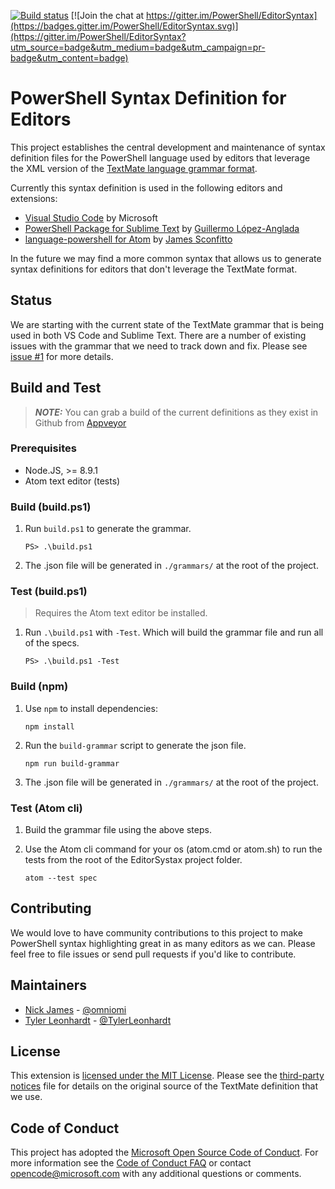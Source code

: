 [![Build status](https://ci.appveyor.com/api/projects/status/github/powershell/editorsyntax?branch=master&svg=true)](https://ci.appveyor.com/project/powershell/editorsyntax/branch/master) [![Join the chat at https://gitter.im/PowerShell/EditorSyntax](https://badges.gitter.im/PowerShell/EditorSyntax.svg)](https://gitter.im/PowerShell/EditorSyntax?utm_source=badge&utm_medium=badge&utm_campaign=pr-badge&utm_content=badge)

# PowerShell Syntax Definition for Editors

This project establishes the central development and maintenance of syntax definition
files for the PowerShell language used by editors that leverage the XML version of the
[TextMate language grammar format](http://manual.macromates.com/en/language_grammars).

Currently this syntax definition is used in the following editors and extensions:

- [Visual Studio Code](https://github.com/Microsoft/vscode) by Microsoft
- [PowerShell Package for Sublime Text](https://github.com/SublimeText/PowerShell) by [Guillermo López-Anglada](https://github.com/guillermooo)
- [language-powershell for Atom](https://github.com/jugglingnutcase/language-powershell) by [James Sconfitto](https://github.com/jugglingnutcase/)

In the future we may find a more common syntax that allows us to generate syntax
definitions for editors that don't leverage the TextMate format.

## Status

We are starting with the current state of the TextMate grammar that is being used in
both VS Code and Sublime Text.  There are a number of existing issues with the grammar
that we need to track down and fix.  Please see [issue #1](https://github.com/PowerShell/EditorSyntax/issues/1)
for more details.

## Build and Test

> ***NOTE:*** You can grab a build of the current definitions as they exist in Github from [Appveyor](https://ci.appveyor.com/project/powershell/editorsyntax/branch/master/artifacts)

### Prerequisites

- Node.JS, >= 8.9.1
- Atom text editor (tests)

### Build (build.ps1)

1. Run `build.ps1` to generate the grammar.

    ```
    PS> .\build.ps1
    ```

2. The .json file will be generated in `./grammars/` at the root of the project.

### Test (build.ps1)

> Requires the Atom text editor be installed.

1. Run `.\build.ps1` with `-Test`. Which will build the grammar file and run all of the specs.

    ```
    PS> .\build.ps1 -Test
    ```

### Build (npm)

1. Use `npm` to install dependencies:

    ```
    npm install
    ```

2. Run the `build-grammar` script to generate the json file.

    ```
    npm run build-grammar
    ```

3. The .json file will be generated in `./grammars/` at the root of the project.

### Test (Atom cli)

1. Build the grammar file using the above steps.

3. Use the Atom cli command for your os (atom.cmd or atom.sh) to run the tests from the root of the EditorSystax project folder.

    ```
    atom --test spec
    ```

## Contributing

We would love to have community contributions to this project to make PowerShell syntax
highlighting great in as many editors as we can.  Please feel free to file issues or
send pull requests if you'd like to contribute.

## Maintainers

- [Nick James](https://github.com/omniomi) - [@omniomi](https://twitter.com/omniomi)
- [Tyler Leonhardt](https://github.com/tylerl0706) - [@TylerLeonhardt](https://twitter.com/TylerLeonhardt)

## License

This extension is [licensed under the MIT License](LICENSE).  Please see the
[third-party notices](Third%20Party%20Notices.txt) file for details on the original
source of the TextMate definition that we use.

## Code of Conduct

This project has adopted the [Microsoft Open Source Code of Conduct][conduct-code].
For more information see the [Code of Conduct FAQ][conduct-faq] or contact [opencode@microsoft.com][conduct-email] with any additional questions or comments.

[conduct-code]: http://opensource.microsoft.com/codeofconduct/
[conduct-faq]: http://opensource.microsoft.com/codeofconduct/faq/
[conduct-email]: mailto:opencode@microsoft.com